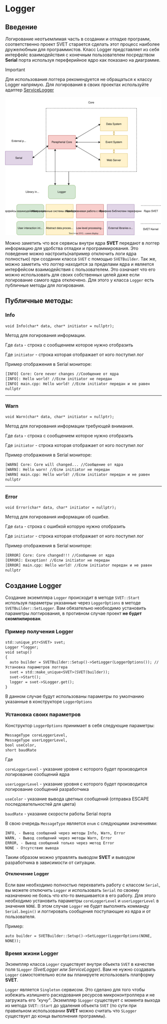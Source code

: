 # Logger


## Введение
Логирование неотъемлимая часть в создании и отладке программ, соответственно проект SVET старается сделать этот процесс наиболее дружелюбным для программистов. Класс Logger представляет из себя интерфейс взаимодействия с конечным пользователем посредством **Serial** порта используя переферийное ядро как показано на диаграмме. 

>[!IMPORTANT]  
>Для использования логгера рекомендуется не обращаться к классу Logger напрямую. Для логирования в своих проектах используйте адаптер [ServiceLogger](service-logger.md)

<p align="center">
<img src="https://github.com/Lisoveliy/SVET/blob/master/docs/LoggerIOArch.drawio.svg?raw=true" alt="Logger IO Arch"/>
</p>

Можно заметить что все сервисы внутри ядра **SVET** передают в логгер информацию для удобства отладки и программирования. Это поведение можно настроить(например отключить логи ядра полностью) при создании класса ```SVET``` с помощью ```SVETBuilder```. Так же, можно заметить что логгер находится за пределами ядра и является интерфейсом взаимодействия с пользователем. Это означает что его можно использовать для своих собственных целей даже если логирование самого ядра отключено. Для этого у класса ```Logger``` есть публичные методы для логирования.

## Публичные методы:

### Info

    void Info(char* data, char* initiator = nullptr);

Метод для логирования информации.

Где ```data``` - строка с сообщением которое нужно отобразить

Где ```initiator``` - строка которая отображает от кого поступил лог

Пример отображения в Serial мониторе:
    
    [INFO] Core: Core never changes //Сообщение от ядра
    [INFO]: Hello world! //Если initiator не передан
    [INFO] main.cpp: Hello world! //Если initiator передан и не равен nullptr

<hr>

### Warn

    void Warn(char* data, char* initiator = nullptr);

Метод для логирования информации требующей внимания.

Где ```data``` - строка с сообщением которое нужно отобразить

Где ```initiator``` - строка которая отображает от кого поступил лог

Пример отображения в Serial мониторе:
    
    [WARN] Core: Core will changed... //Сообщение от ядра
    [WARN]: Hello warn! //Если initiator не передан
    [WARN] main.cpp: Hello world! //Если initiator передан и не равен nullptr

<hr>

### Error

    void Error(char* data, char* initiator = nullptr);

Метод для логирования информации об ошибке.

Где ```data``` - строка с ошибкой которую нужно отобразить

Где ```initiator``` - строка которая отображает от кого поступил лог

Пример отображения в Serial мониторе:
    
    [ERROR] Core: Core changed!!! //Сообщение от ядра
    [ERROR]: Exception! //Если initiator не передан
    [ERROR] main.cpp: Hello world! //Если initiator передан и не равен nullptr

## Создание Logger

Создание экземпляра ```Logger``` происходит в методе ```SVET::Start``` используя параметры указанные через ```LoggerOptions``` в методе ```SVETBuilder::SetLogger```. Вам обязательно необходимо установить параметры логгирования, в противном случае проект **не будет скомпилирован**.

### Пример получения Logger

    std::unique_ptr<SVET> svet;
    Logger *logger;
    void setup()
    {
      auto builder = SVETBuilder::Setup()->SetLogger(LoggerOptions()); //Установка параметров логгера
      svet = std::make_unique<SVET>(SVET(builder));
      svet->Start();
      logger = svet->SLogger.get();
    }

В данном случае будут использованы параметры по умолчанию указанные в конструкторе ```LoggerOptions```

### Установка своих параметров

Конструктор ```LoggerOptions``` принимает в себя следующие параметры:

    MessageType coreLoggerLevel,
    MessageType userLoggerLevel,
    bool useColor,
    short baudRate

Где 

```coreLoggerLevel``` - указание уровня с которого будет производится логирование сообщений ядра 

```userLoggerLevel``` - указание уровня с которого будет производится логирование сообщений разработчика

```useColor``` - указание вывода цветных сообщений (отправка ESCAPE последовательностей для цвета)

```baudRate``` - указание скорости работы Serial порта

В свою очередь ```MessageType``` является ```enum``` с следующими значениями:

    INFO, - Вывод сообщений через методы Info, Warn, Error
    WARN, - Вывод сообщений через методы Warn, Error
    ERROR, - Вывод сообщений только через метод Error
    NONE - Отсутствие вывода

Таким образом можно управлять выводом **SVET** и выводом разработчика в зависимости от ситуации.

#### Отключение Logger

Если вам необходимо полностью перехватить работу с классом ```Serial```, вы можете отключить ```Logger``` и использовать ```Serial``` по своему назначению не боясь что кто-то вмешивается в его работу. Для этого необходимо установить параметры ```coreLoggerLevel``` и ```userLoggerLevel``` в значения ```NONE```. В этом случае ```Logger``` не будет выполнять комманду ```Serial.begin()``` и логгировать сообщения поступающие из ядра и от пользователя.

Пример:

    auto builder = SVETBuilder::Setup()->SetLogger(LoggerOptions(NONE, NONE));

### Время жизни Logger
Экземпляр класса ```Logger``` существует внутри обьекта ```SVET``` в качестве поля ```SLogger``` _(SvetLogger или ServiceLogger)_. Вам не нужно создавать ```Logger``` самостоятельно если вы планируете использовать платформу **SVET**. 

```Logger``` является ```Singleton``` сервисом. Это сделано для того чтобы избежать излишнего расходования ресурсов микроконтроллера и не загружать его _"кучу"_. Экземпляр ```SLogger``` существует с момента выхода из метода ```SVET::Start``` до удаления объекта ```SVET``` (по сути при правильном использовании **SVET** можно считать что ```SLogger``` существует до конца выполнения программы).
